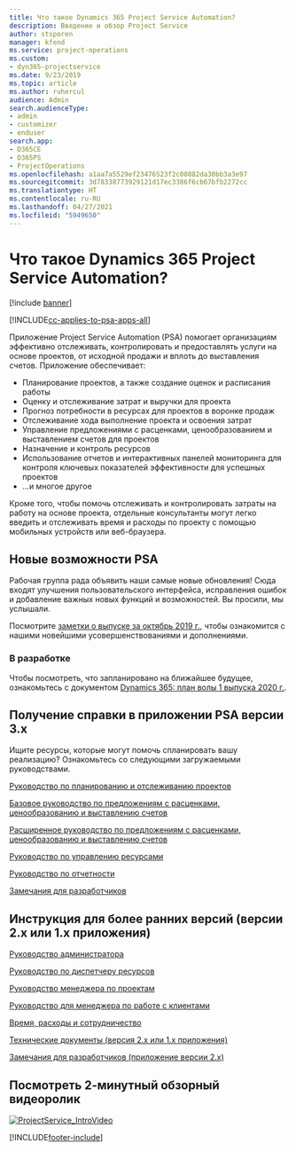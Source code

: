 ```yaml
---
title: Что такое Dynamics 365 Project Service Automation?
description: Введение и обзор Project Service
author: stsporen
manager: kfend
ms.service: project-operations
ms.custom:
- dyn365-projectservice
ms.date: 9/23/2019
ms.topic: article
ms.author: ruhercul
audience: Admin
search.audienceType:
- admin
- customizer
- enduser
search.app:
- D365CE
- D365PS
- ProjectOperations
ms.openlocfilehash: a1aa7a5529ef23476523f2c00882da30bb3a3e97
ms.sourcegitcommit: 3d78338773929121d17ec3386f6cb67bfb2272cc
ms.translationtype: HT
ms.contentlocale: ru-RU
ms.lasthandoff: 04/27/2021
ms.locfileid: "5949650"
---
```

# <a name="what-is-dynamics-365-project-service-automation"></a>Что такое Dynamics 365 Project Service Automation?

[!include [banner](../includes/psa-now-project-operations.md)]

[!INCLUDE[cc-applies-to-psa-apps-all](../includes/cc-applies-to-psa-apps-all.md)]

Приложение Project Service Automation (PSA) помогает организациям эффективно отслеживать, контролировать и предоставлять услуги на основе проектов, от исходной продажи и вплоть до выставления счетов. Приложение обеспечивает:

- Планирование проектов, а также создание оценок и расписания работы
- Оценку и отслеживание затрат и выручки для проекта
- Прогноз потребности в ресурсах для проектов в воронке продаж
- Отслеживание хода выполнение проекта и освоения затрат
- Управление предложениями с расценками, ценообразованием и выставлением счетов для проектов
- Назначение и контроль ресурсов
- Использование отчетов и интерактивных панелей мониторинга для контроля ключевых показателей эффективности для успешных проектов
- ...и многое другое

Кроме того, чтобы помочь отслеживать и контролировать затраты на работу на основе проекта, отдельные консультанты могут легко введить и отслеживать время и расходы по проекту с помощью мобильных устройств или веб-браузера.

## <a name="whats-new-in-psa"></a>Новые возможности PSA
Рабочая группа рада объявить наши самые новые обновления! Сюда входят улучшения пользовательского интерфейса, исправления ошибок и добавление важных новых функций и возможностей. Вы просили, мы услышали.

Посмотрите [заметки о выпуске за октябрь 2019 г.](/dynamics365-release-plan/2019wave2/index), чтобы ознакомится с нашими новейшими усовершенствованиями и дополнениями.

### <a name="in-development"></a>В разработке
Чтобы посмотреть, что запланировано на ближайшее будущее, ознакомьтесь с документом [Dynamics 365: план волы 1 выпуска 2020 г.](/dynamics365-release-plan/2020wave1/index).

## <a name="get-help-with-psa-version-3x"></a>Получение справки в приложении PSA версии 3.x
Ищите ресурсы, которые могут помочь спланировать вашу реализацию? Ознакомьтесь со следующими загружаемыми руководствами.

 [Руководство по планированию и отслеживанию проектов](../psa/implementation-guides/project-planning-tracking.md)

 [Базовое руководство по предложениям с расценками, ценообразованию и выставлению счетов](../psa/implementation-guides/begin-quoting-pricing-billing.md)

 [Расширенное руководство по предложениям с расценками, ценообразованию и выставлению счетов](../psa/implementation-guides/adv-quoting-pricing-billing.md)

 [Руководство по управлению ресурсами](../psa/implementation-guides/resource-management-guide.md)

 [Руководство по отчетности](../psa/implementation-guides/reporting-guide.md)

 [Замечания для разработчиков](../psa/developer-guides/overview-dev-notes-v3.x.md)

## <a name="guidance-for-earlier-versions-app-version-2x-or-1x"></a>Инструкция для более ранних версий (версии 2.x или 1.x приложения)
 [Руководство администратора](../psa/admin-guide.md)

 [Руководство по диспетчеру ресурсов](../psa/resource-manager-guide.md)

 [Руководство менеджера по проектам](../psa/project-manager-guide.md)

 [Руководство для менеджера по работе с клиентами](../psa/account-manager-guide.md)

 [Время, расходы и сотрудничество](../psa/time-expense-collaboration-guide.md)

 [Технические документы (версия 2.x или 1.x приложения)](../psa/white-papers.md)

 [Замечания для разработчиков (приложение версии 2.x)](../psa/developer-guides/add-custom-qoi-forms-v2.x.md)

 ## <a name="watch-a-2-minute-overview-video"></a>Посмотреть 2-минутный обзорный видеоролик
 <a name="heroArea"></a> [![ProjectService_IntroVideo](../psa/media/project-service-intro-video.png "ProjectService_IntroVideo")](https://go.microsoft.com/fwlink/p/?LinkId=799457)




[!INCLUDE[footer-include](../includes/footer-banner.md)]